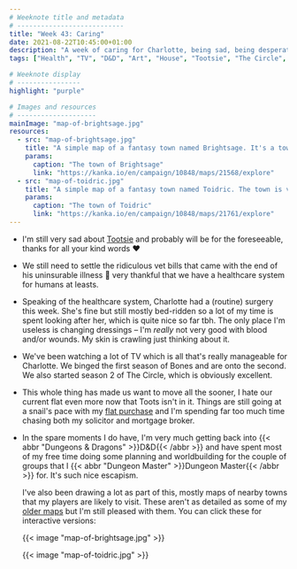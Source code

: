 ```yaml
---
# Weeknote title and metadata
# ---------------------------
title: "Week 43: Caring"
date: 2021-08-22T10:45:00+01:00
description: "A week of caring for Charlotte, being sad, being desperate to move house, drawing D&D maps, and binge-watching Bones and The Circle."
tags: ["Health", "TV", "D&D", "Art", "House", "Tootsie", "The Circle", "Bones"]

# Weeknote display
# ----------------
highlight: "purple"

# Images and resources
# --------------------
mainImage: "map-of-brightsage.jpg"
resources:
  - src: "map-of-brightsage.jpg"
    title: "A simple map of a fantasy town named Brightsage. It's a town at the meeting of two rivers and has a large east–west trade route going through it."
    params:
      caption: "The town of Brightsage"
      link: "https://kanka.io/en/campaign/10848/maps/21568/explore"
  - src: "map-of-toidric.jpg"
    title: "A simple map of a fantasy town named Toidric. The town is very small, it's built on a crossroad so it's mostly a stop-off point for travellers."
    params:
      caption: "The town of Toidric"
      link: "https://kanka.io/en/campaign/10848/maps/21761/explore"
---
```


  * I'm still very sad about [Tootsie](/weeknotes/42/) and probably will be for the foreseeable, thanks for all your kind words :heart:
  
  * We still need to settle the ridiculous vet bills that came with the end of his uninsurable illness :grimacing: very thankful that we have a healthcare system for humans at leasts.

  * Speaking of the healthcare system, Charlotte had a (routine) surgery this week. She's fine but still mostly bed-ridden so a lot of my time is spent looking after her, which is quite nice so far tbh. The only place I'm useless is changing dressings – I'm _really_ not very good with blood and/or wounds. My skin is crawling just thinking about it.

  * We've been watching a lot of TV which is all that's really manageable for Charlotte. We binged the first season of Bones and are onto the second. We also started season 2 of The Circle, which is obviously excellent.

  * This whole thing has made us want to move all the sooner, I hate our current flat even more now that Toots isn't in it. Things are still going at a snail's pace with my [flat purchase](/tags/house/) and I'm spending far too much time chasing both my solicitor and mortgage broker.

  * In the spare moments I do have, I'm very much getting back into {{< abbr "Dungeons & Dragons" >}}D&amp;D{{< /abbr >}} and have spent most of my free time doing some planning and worldbuilding for the couple of groups that I {{< abbr "Dungeon Master" >}}Dungeon Master{{< /abbr >}} for. It's such nice escapism.
  
    I've also been drawing a lot as part of this, mostly maps of nearby towns that my players are likely to visit. These aren't as detailed as some of my [older maps](https://kanka.io/en/campaign/10848/maps/21623/explore) but I'm still pleased with them. You can click these for interactive versions:

    {{< image "map-of-brightsage.jpg" >}}

    {{< image "map-of-toidric.jpg" >}}
